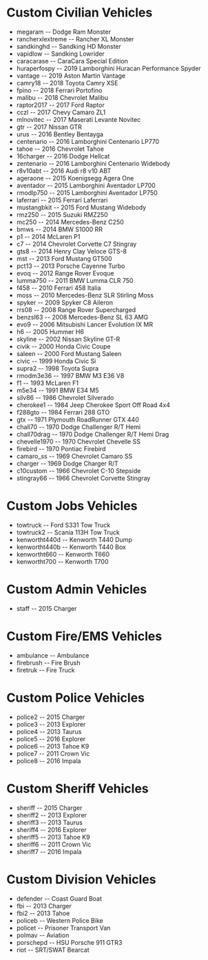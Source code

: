 # Custom Civilian Vehicles
- megaram				      -- Dodge Ram Monster
- rancherxlextreme		-- Rancher XL Monster
- sandkinghd			    -- Sandking HD Monster
- vapidlow				-- Sandking Lowrider
- caracarase			-- CaraCara Special Edition
- huraperfospy			-- 2019 Lamborghini Huracan Performance Spyder
- vantage				-- 2019 Aston Martin Vantage
- camry18				-- 2018 Toyota Camry XSE
- fpino					-- 2018 Ferrari Portofino
- malibu				-- 2018 Chevrolet Malibu
- raptor2017			-- 2017 Ford Raptor
- cczl					-- 2017 Chevy Camaro ZL1
- mlnovitec				-- 2017 Maserati Levante Novitec
- gtr					-- 2017 Nissan GTR
- urus					-- 2016 Bentley Bentayga
- centenario			-- 2016 Lamborghini Centenario LP770
- tahoe					-- 2016 Chevrolet Tahoe
- 16charger				-- 2016 Dodge Hellcat
- zentenario			-- 2016 Lamborghini Centenario Widebody
- r8v10abt				-- 2016 Audi r8 v10 ABT
- ageraone				-- 2015 Koenigsegg Agera One
- aventador				-- 2015 Lamborghini Aventador LP700
- rmodlp750				-- 2015 Lamborghini Aventador LP750
- laferrari				-- 2015 Ferrari Laferrari
- mustangbkit			-- 2015 Ford Mustang Widebody
- rmz250				-- 2015 Suzuki RMZ250
- mc250					-- 2014 Mercedes-Benz C250
- bmws					-- 2014 BMW S1000 RR
- p1					-- 2014 McLaren P1
- c7					-- 2014 Chevrolet Corvette C7 Stingray
- gts8					-- 2014 Henry Clay Veloce GTS-8
- mst					-- 2013 Ford Mustang GT500
- pct13					-- 2013 Porsche Cayenne Turbo
- evoq					-- 2012 Range Rover Evoque
- lumma750				-- 2011 BMW Lumma CLR 750
- f458					-- 2010 Ferrari 458 Italia
- moss					-- 2010 Mercedes-Benz SLR Stirling Moss
- spyker				-- 2009 Spyker C8 Aileron
- rrs08					-- 2008 Range Rover Supercharged
- benzsl63				-- 2008 Mercedes-Benz SL 63 AMG
- evo9					-- 2006 Mitsubishi Lancer Evolution IX MR
- h6					-- 2005 Hummer H6
- skyline				-- 2002 Nissan Skyline GT-R
- civik					-- 2000 Honda Civic Coupe
- saleen				-- 2000 Ford Mustang Saleen
- civic					-- 1999 Honda Civic Si
- supra2				-- 1998 Toyota Supra
- rmodm3e36				-- 1997 BMW M3 E36 V8
- f1					-- 1993 McLaren F1
- m5e34					-- 1991 BMW E34 M5
- silv86				-- 1986 Chevrolet Silverado
- cherokee1				-- 1984 Jeep Cherokee Sport Off Road 4x4
- f288gto				-- 1984 Ferrari 288 GTO
- gtx					-- 1971 Plymouth RoadRunner GTX 440
- chall70				-- 1970 Dodge Challenger R/T Hemi
- chall70drag			-- 1970 Dodge Challenger R/T Hemi Drag
- chevelle1970			-- 1970 Chevrolet Chevelle SS
- firebird				-- 1970 Pontiac Firebird
- camaro_ss				-- 1969 Chevrolet Camaro SS
- charger				-- 1969 Dodge Charger R/T
- c10custom				-- 1966 Chevrolet C-10 Stepside
- stingray66			-- 1966 Chevrolet Corvette Stingray

# Custom Jobs Vehicles
- towtruck				-- Ford S331 Tow Truck
- towtruck2				-- Scania 113H Tow Truck
- kenwortht440d			-- Kenworth T440 Dump
- kenwortht440b			-- Kenworth T440 Box
- kenwortht660			-- Kenworth T660
- kenwortht700			-- Kenworth T700

# Custom Admin Vehicles
- staff					-- 2015 Charger

# Custom Fire/EMS Vehicles
- ambulance				-- Ambulance
- firebrush				-- Fire Brush
- firetruk				-- Fire Truck

# Custom Police Vehicles
- police2				-- 2015 Charger
- police3				-- 2013 Explorer
- police4				-- 2013 Taurus
- police5				-- 2016 Explorer
- police6				-- 2013 Tahoe K9
- police7				-- 2011 Crown Vic
- police8				-- 2016 Impala

# Custom Sheriff Vehicles
- sheriff				-- 2015 Charger
- sheriff2				-- 2013 Explorer
- sheriff3				-- 2013 Taurus
- sheriff4				-- 2016 Explorer
- sheriff5				-- 2013 Tahoe K9
- sheriff6				-- 2011 Crown Vic
- sheriff7				-- 2016 Impala

# Custom Division Vehicles
- defender				-- Coast Guard Boat
- fbi					-- 2013 Charger
- fbi2					-- 2013 Tahoe
- policeb				-- Western Police Bike
- policet				-- Prisoner Transport Van
- polmav				-- Aviation
- porschepd				-- HSU Porsche 911 GTR3
- riot					-- SRT/SWAT Bearcat
